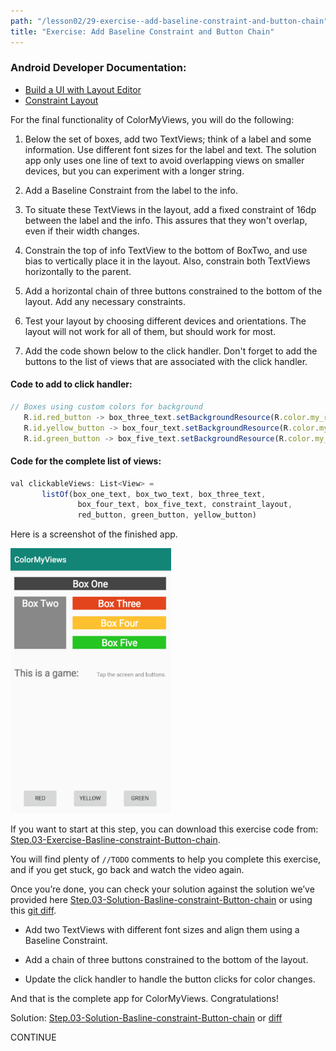 ```yaml
---
path: "/lesson02/29-exercise--add-baseline-constraint-and-button-chain"
title: "Exercise: Add Baseline Constraint and Button Chain"
---
```

<youtube id="eTUqF9egdAM"></youtube>

<h3 id="android-developer-documentation-">Android Developer Documentation:</h3>
<ul>
<li><a target="_blank" href="https://developer.android.com/studio/write/layout-editor">Build a UI with Layout Editor</a></li>
<li><a target="_blank" href="https://developer.android.com/reference/android/support/constraint/ConstraintLayout">Constraint Layout</a></li>
</ul>

<p>For the final functionality of ColorMyViews, you will do the following: </p>
<ol>
<li><p>Below the set of boxes, add two TextViews; think of a label and some information. Use different font sizes for the label and text. The solution app only uses one line of text to avoid overlapping views on smaller devices, but you can experiment with a longer string.</p>
</li>
<li><p>Add a Baseline Constraint from the label to the info. </p>
</li>
<li><p>To situate these TextViews in the layout, add a fixed constraint of 16dp between the label and the info. This assures that they won't overlap, even if their width changes. </p>
</li>
<li><p>Constrain the top of info TextView to the bottom of BoxTwo, and use bias to vertically place it in the layout. Also, constrain both TextViews horizontally to the parent.</p>
</li>
<li><p>Add a horizontal chain of three buttons constrained to the bottom of the layout. Add any necessary constraints.</p>
</li>
<li><p>Test your layout by choosing different devices and orientations. The layout will not work for all of them, but should work for most. </p>
</li>
<li><p>Add the code shown below to the click handler. Don't forget to add the buttons to the list of views that are associated with the click handler.</p>
</li>
</ol>
<h4 id="code-to-add-to-click-handler-">Code to add to click handler:</h4>

```ts
// Boxes using custom colors for background
   R.id.red_button -> box_three_text.setBackgroundResource(R.color.my_red)
   R.id.yellow_button -> box_four_text.setBackgroundResource(R.color.my_yellow)
   R.id.green_button -> box_five_text.setBackgroundResource(R.color.my_green)
```

<h4 id="code-for-the-complete-list-of-views-">Code for the complete list of views:</h4>

```ts
val clickableViews: List<View> =
       listOf(box_one_text, box_two_text, box_three_text,
               box_four_text, box_five_text, constraint_layout,
               red_button, green_button, yellow_button)
```

<p>Here is a screenshot of the finished app.</p>

<img src="screen-shot-2018-10-15-at-9.18.53-pm.png" alt="" width="257px">

<p>If you want to start at this step, you can download this exercise code from: <a target="_blank" href="https://github.com/udacity/andfun-kotlin-color-my-views/archive/Step.03-Exercise-Basline-constraint-Button-chain.zip">Step.03-Exercise-Basline-constraint-Button-chain</a>.</p>
<p>You will find plenty of <code>//TODO</code> comments to help you complete this exercise, and if you get stuck, go back and watch the video again.</p>
<p>Once you’re done, you can check your solution against the solution we’ve provided here <a target="_blank" href="https://github.com/udacity/andfun-kotlin-color-my-views/tree/Step.03-Solution-Basline-constraint-Button-chain">Step.03-Solution-Basline-constraint-Button-chain</a> or using this <a target="_blank" href="https://github.com/udacity/andfun-kotlin-color-my-views/compare/Step.03-Exercise-Basline-constraint-Button-chain...Step.03-Solution-Basline-constraint-Button-chain">git diff</a>.</p>

<text-box variant='learningObjectives' name='Check the steps below as you implement them to complete this exercise.'>

- Add two TextViews with different font sizes and align them using a Baseline Constraint.

- Add a chain of three buttons constrained to the bottom of the layout.

- Update the click handler to handle the button clicks for color changes.

</text-box>

<p>And that is the complete app for ColorMyViews. Congratulations!</p>
<p>Solution: <a target="_blank" href="https://github.com/udacity/andfun-kotlin-color-my-views/tree/Step.03-Solution-Basline-constraint-Button-chain">Step.03-Solution-Basline-constraint-Button-chain</a> or <a target="_blank" href="https://github.com/udacity/andfun-kotlin-color-my-views/compare/Step.03-Exercise-Basline-constraint-Button-chain...Step.03-Solution-Basline-constraint-Button-chain">diff</a></p>

CONTINUE
